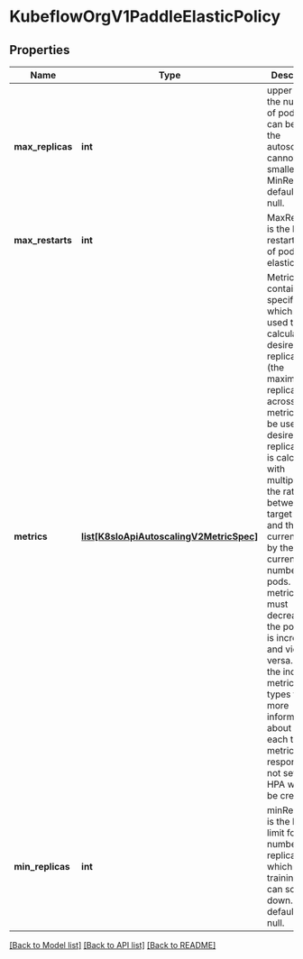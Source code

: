# KubeflowOrgV1PaddleElasticPolicy

## Properties
Name | Type | Description | Notes
------------ | ------------- | ------------- | -------------
**max_replicas** | **int** | upper limit for the number of pods that can be set by the autoscaler; cannot be smaller than MinReplicas, defaults to null. | [optional] 
**max_restarts** | **int** | MaxRestarts is the limit for restart times of pods in elastic mode. | [optional] 
**metrics** | [**list[K8sIoApiAutoscalingV2MetricSpec]**](K8sIoApiAutoscalingV2MetricSpec.md) | Metrics contains the specifications which are used to calculate the desired replica count (the maximum replica count across all metrics will be used).  The desired replica count is calculated with multiplying the ratio between the target value and the current value by the current number of pods. Ergo, metrics used must decrease as the pod count is increased, and vice-versa.  See the individual metric source types for more information about how each type of metric must respond. If not set, the HPA will not be created. | [optional] 
**min_replicas** | **int** | minReplicas is the lower limit for the number of replicas to which the training job can scale down.  It defaults to null. | [optional] 

[[Back to Model list]](../README.md#documentation-for-models) [[Back to API list]](../README.md#documentation-for-api-endpoints) [[Back to README]](../README.md)


